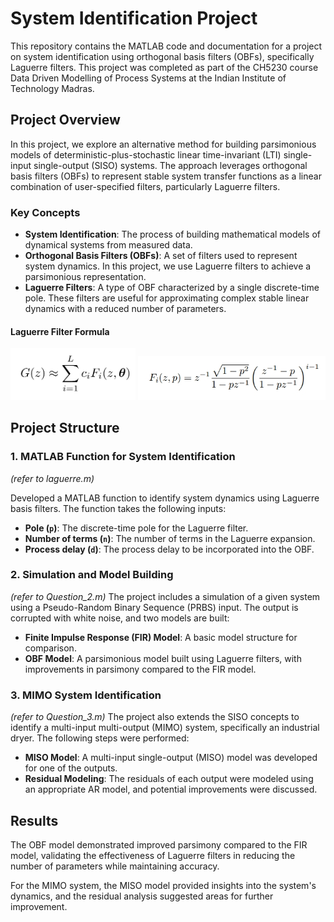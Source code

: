 # System Identification Project 

This repository contains the MATLAB code and documentation for a project on system identification using orthogonal basis filters (OBFs), specifically Laguerre filters. This project was completed as part of the CH5230 course Data Driven Modelling of Process Systems at the Indian Institute of Technology Madras.

## Project Overview

In this project, we explore an alternative method for building parsimonious models of deterministic-plus-stochastic linear time-invariant (LTI) single-input single-output (SISO) systems. The approach leverages orthogonal basis filters (OBFs) to represent stable system transfer functions as a linear combination of user-specified filters, particularly Laguerre filters.

### Key Concepts

- **System Identification**: The process of building mathematical models of dynamical systems from measured data.
- **Orthogonal Basis Filters (OBFs)**: A set of filters used to represent system dynamics. In this project, we use Laguerre filters to achieve a parsimonious representation.
- **Laguerre Filters**: A type of OBF characterized by a single discrete-time pole. These filters are useful for approximating complex stable linear dynamics with a reduced number of parameters.

#### Laguerre Filter Formula

<img src="Pic/pic_1.jpeg" alt="Laguerre filter formula" width="200px">
<img src="Pic/pic_2.jpeg" alt="Laguerre filter formula" width="300px">

## Project Structure

### 1. MATLAB Function for System Identification
*(refer to laguerre.m)*

Developed a MATLAB function to identify system dynamics using Laguerre basis filters. The function takes the following inputs:
- **Pole (`p`)**: The discrete-time pole for the Laguerre filter.
- **Number of terms (`n`)**: The number of terms in the Laguerre expansion.
- **Process delay (`d`)**: The process delay to be incorporated into the OBF.

### 2. Simulation and Model Building
*(refer to Question_2.m)*
The project includes a simulation of a given system using a Pseudo-Random Binary Sequence (PRBS) input. The output is corrupted with white noise, and two models are built:
- **Finite Impulse Response (FIR) Model**: A basic model structure for comparison.
- **OBF Model**: A parsimonious model built using Laguerre filters, with improvements in parsimony compared to the FIR model.

### 3. MIMO System Identification
*(refer to Question_3.m)*
The project also extends the SISO concepts to identify a multi-input multi-output (MIMO) system, specifically an industrial dryer. The following steps were performed:
- **MISO Model**: A multi-input single-output (MISO) model was developed for one of the outputs.
- **Residual Modeling**: The residuals of each output were modeled using an appropriate AR model, and potential improvements were discussed.

## Results

The OBF model demonstrated improved parsimony compared to the FIR model, validating the effectiveness of Laguerre filters in reducing the number of parameters while maintaining accuracy.

For the MIMO system, the MISO model provided insights into the system's dynamics, and the residual analysis suggested areas for further improvement.
